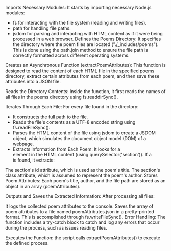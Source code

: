 Imports Necessary Modules: It starts by importing necessary Node.js modules:

- fs for interacting with the file system (reading and writing files).
- path for handling file paths.
- jsdom for parsing and interacting with HTML content as if it were being processed in a web browser.
Defines the Poems Directory: It specifies the directory where the poem files are located ("./_includes/poems"). This is done using the path.join method to ensure the file path is correctly formatted across different operating systems.

Creates an Asynchronous Function (extractPoemAttributes): This function is designed to read the content of each HTML file in the specified poems directory, extract certain attributes from each poem, and then save these attributes into a JSON file.

Reads the Directory Contents: Inside the function, it first reads the names of all files in the poems directory using fs.readdirSync().

Iterates Through Each File: For every file found in the directory:

- It constructs the full path to the file.
- Reads the file's contents as a UTF-8 encoded string using fs.readFileSync().
- Parses the HTML content of the file using jsdom to create a JSDOM object, which simulates the document object model (DOM) of a webpage.
- Extracts Information from Each Poem: It looks for a <section> element in the HTML content (using querySelector('section')). If a <section> is found, it extracts:

The section's id attribute, which is used as the poem's title.
The section's class attribute, which is assumed to represent the poem's author.
Stores Poem Attributes: Each poem's title, author, and the file path are stored as an object in an array (poemAttributes).

Outputs and Saves the Extracted Information: After processing all files:

It logs the collected poem attributes to the console.
Saves the array of poem attributes to a file named poemAttributes.json in a pretty-printed format. This is accomplished through fs.writeFileSync().
Error Handling: The function includes a try-catch block to catch and log any errors that occur during the process, such as issues reading files.

Executes the Function: the script calls extractPoemAttributes() to execute the defined process.